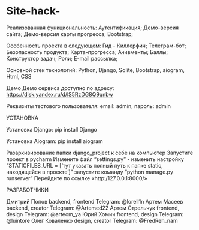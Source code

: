 # Site-hack-
Реализованная функциональность:
Аутентификация;
Демо-версия сайта;
Демо-версия карты прогресса;
Bootstrap;

Особенность проекта в следующем:
Гид - Киллерфич;
Телеграм-бот;
Безопасность продукта;
Карта-прогресса;
Ачивменты;
Баллы;
Конструктор задач;
Роли;
E-mail рассылка;

Основной стек технологий:
Python, Django, Sqlite, Bootstrap, aiogram, Html, CSS

Демо
Демо сервиса доступно по адресу: https://disk.yandex.ru/d/lS5RzDG8Q9qnbw

Реквизиты тестового пользователя: email: admin, пароль: admin

УСТАНОВКА

Установка Django:
pip install Django

Установка Aiogram:
pip install aiogram

Разархивирование папки django_project к себе на компьютер
Запустите проект в pycharm
Измените файл “settings.py” - изменить настройку “STATICFILES_URL = [‘тут указать полный путь к папке static, находящейся в проекте’]” запустите команду “python manage.py runserver”
Перейдите по ссылке «http:/127.0.0.1:8000/»

РАЗРАБОТЧИКИ

Дмитрий Попов backend, frontend Telegram: @lorell1n
Артем Масеев backend, creator Telegram: @Artemed22
Артем Стрельчук frontend, design Telegram: @arteom_ya
Юрий Хомич frontend, design Telegram: @luintore
Олег Коваленко design, creator Telegram: @FredReh_nam
